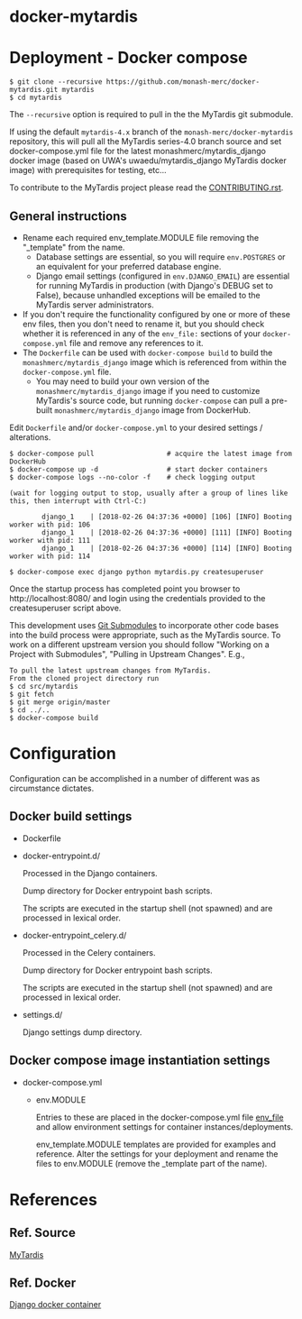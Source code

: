# docker-mytardis

# Deployment - Docker compose

```
$ git clone --recursive https://github.com/monash-merc/docker-mytardis.git mytardis
$ cd mytardis
```

The `--recursive` option is required to pull in the the MyTardis git submodule.

If using the default `mytardis-4.x` branch of the `monash-merc/docker-mytardis` repository,
this will pull all the MyTardis series-4.0 branch source and set docker-compose.yml file for
the latest monashmerc/mytardis\_django docker image (based on UWA's uwaedu/mytardis\_django
MyTardis docker image) with prerequisites for testing, etc...

To contribute to the MyTardis project please read the [CONTRIBUTING.rst](https://github.com/mytardis/mytardis/blob/master/CONTRIBUTING.rst).

## General instructions

* Rename each required env\_template.MODULE file removing the "\_template" from the name.
  * Database settings are essential, so you will require `env.POSTGRES` or an equivalent
    for your preferred database engine.
  * Django email settings (configured in `env.DJANGO_EMAIL`) are essential for running MyTardis
    in production (with Django's DEBUG set to False), because unhandled exceptions will be
    emailed to the MyTardis server administrators.
* If you don't require the functionality configured by one or more of these env files, then you
    don't need to rename it, but you should check whether it is referenced in any of the
    `env_file:` sections of your `docker-compose.yml` file and remove any references to it.
* The `Dockerfile` can be used with `docker-compose build` to build the
    `monashmerc/mytardis_django` image which is referenced from within the `docker-compose.yml`
     file.
    * You may need to build your own version of the `monashmerc/mytardis_django` image if
      you need to customize MyTardis's source code, but running `docker-compose` can pull
      a pre-built `monashmerc/mytardis_django` image from DockerHub.

Edit `Dockerfile` and/or `docker-compose.yml` to your desired settings / alterations.

```
$ docker-compose pull                  # acquire the latest image from DockerHub
$ docker-compose up -d                 # start docker containers
$ docker-compose logs --no-color -f    # check logging output

(wait for logging output to stop, usually after a group of lines like this, then interrupt with Ctrl-C:)

        django_1    | [2018-02-26 04:37:36 +0000] [106] [INFO] Booting worker with pid: 106
        django_1    | [2018-02-26 04:37:36 +0000] [111] [INFO] Booting worker with pid: 111
        django_1    | [2018-02-26 04:37:36 +0000] [114] [INFO] Booting worker with pid: 114

$ docker-compose exec django python mytardis.py createsuperuser
```

Once the startup process has completed point you browser to http://localhost:8080/ and login
using the credentials provided to the createsuperuser script above.

This development uses [Git Submodules](https://git-scm.com/book/en/v2/Git-Tools-Submodules) to incorporate other code bases into the build process were appropriate, such as the MyTardis source. To work on a different upstream version you should follow "Working on a Project with Submodules", "Pulling in Upstream Changes". E.g.,

```
To pull the latest upstream changes from MyTardis.
From the cloned project directory run
$ cd src/mytardis
$ git fetch
$ git merge origin/master
$ cd ../..
$ docker-compose build
```

# Configuration

Configuration can be accomplished in a number of different was as circumstance dictates.

## Docker build settings

* Dockerfile
* docker-entrypoint.d/

  Processed in the Django containers.

  Dump directory for Docker entrypoint bash scripts.

  The scripts are executed in the startup shell (not spawned) and are processed in lexical order.

* docker-entrypoint\_celery.d/

  Processed in the Celery containers.

  Dump directory for Docker entrypoint bash scripts.

  The scripts are executed in the startup shell (not spawned) and are processed in lexical order.

* settings.d/

  Django settings dump directory.

## Docker compose image instantiation settings

* docker-compose.yml
  * env.MODULE

    Entries to these are placed in the docker-compose.yml file [env_file](https://docs.docker.com/compose/environment-variables/#the-env_file-configuration-option) and allow environment settings for container instances/deployments.

    env_template.MODULE templates are provided for examples and reference. Alter the settings for your deployment and rename the files to env.MODULE (remove the _template part of the name).

# References

## Ref. Source

[MyTardis](https://github.com/mytardis/mytardis)

## Ref. Docker

[Django docker container](https://github.com/GoHiTech/docker-django)

